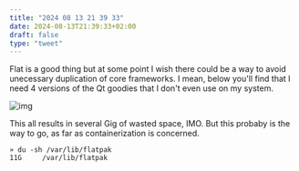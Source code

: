 ```yaml
---
title: "2024 08 13 21 39 33"
date: 2024-08-13T21:39:33+02:00
draft: false
type: "tweet"
---
```

Flat is a good thing but at some point I wish there could be a way to avoid unecessary duplication of core frameworks. I mean, below you'll find that I need 4 versions of the Qt goodies that I don't even use on my system.

![img](/img/2024-08-13-21-39-01.png)

This all results in several Gig of wasted space, IMO. But this probaby is the way to go, as far as containerization is concerned.

```shell
» du -sh /var/lib/flatpak
11G     /var/lib/flatpak
```
